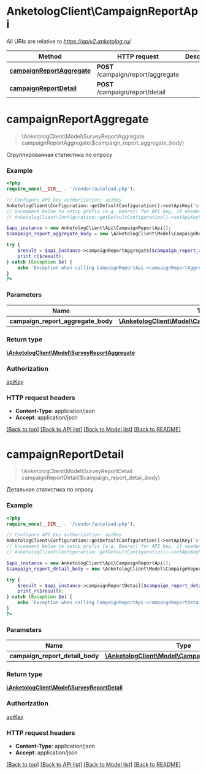 # AnketologClient\CampaignReportApi

All URIs are relative to *https://apiv2.anketolog.ru/*

Method | HTTP request | Description
------------- | ------------- | -------------
[**campaignReportAggregate**](CampaignReportApi.md#campaignReportAggregate) | **POST** /campaign/report/aggregate | 
[**campaignReportDetail**](CampaignReportApi.md#campaignReportDetail) | **POST** /campaign/report/detail | 


# **campaignReportAggregate**
> \AnketologClient\Model\SurveyReportAggregate campaignReportAggregate($campaign_report_aggregate_body)



Сгруппированная статистика по опросу

### Example
```php
<?php
require_once(__DIR__ . '/vendor/autoload.php');

// Configure API key authorization: apiKey
AnketologClient\Configuration::getDefaultConfiguration()->setApiKey('x-anketolog-apikey', 'YOUR_API_KEY');
// Uncomment below to setup prefix (e.g. Bearer) for API key, if needed
// AnketologClient\Configuration::getDefaultConfiguration()->setApiKeyPrefix('x-anketolog-apikey', 'Bearer');

$api_instance = new AnketologClient\Api\CampaignReportApi();
$campaign_report_aggregate_body = new \AnketologClient\Model\CampaignReportAggregateBody(); // \AnketologClient\Model\CampaignReportAggregateBody | 

try {
    $result = $api_instance->campaignReportAggregate($campaign_report_aggregate_body);
    print_r($result);
} catch (Exception $e) {
    echo 'Exception when calling CampaignReportApi->campaignReportAggregate: ', $e->getMessage(), PHP_EOL;
}
?>
```

### Parameters

Name | Type | Description  | Notes
------------- | ------------- | ------------- | -------------
 **campaign_report_aggregate_body** | [**\AnketologClient\Model\CampaignReportAggregateBody**](../Model/\AnketologClient\Model\CampaignReportAggregateBody.md)|  |

### Return type

[**\AnketologClient\Model\SurveyReportAggregate**](../Model/SurveyReportAggregate.md)

### Authorization

[apiKey](../../README.md#apiKey)

### HTTP request headers

 - **Content-Type**: application/json
 - **Accept**: application/json

[[Back to top]](#) [[Back to API list]](../../README.md#documentation-for-api-endpoints) [[Back to Model list]](../../README.md#documentation-for-models) [[Back to README]](../../README.md)

# **campaignReportDetail**
> \AnketologClient\Model\SurveyReportDetail campaignReportDetail($campaign_report_detail_body)



Детальная статистика по опросу

### Example
```php
<?php
require_once(__DIR__ . '/vendor/autoload.php');

// Configure API key authorization: apiKey
AnketologClient\Configuration::getDefaultConfiguration()->setApiKey('x-anketolog-apikey', 'YOUR_API_KEY');
// Uncomment below to setup prefix (e.g. Bearer) for API key, if needed
// AnketologClient\Configuration::getDefaultConfiguration()->setApiKeyPrefix('x-anketolog-apikey', 'Bearer');

$api_instance = new AnketologClient\Api\CampaignReportApi();
$campaign_report_detail_body = new \AnketologClient\Model\CampaignReportDetailBody(); // \AnketologClient\Model\CampaignReportDetailBody | 

try {
    $result = $api_instance->campaignReportDetail($campaign_report_detail_body);
    print_r($result);
} catch (Exception $e) {
    echo 'Exception when calling CampaignReportApi->campaignReportDetail: ', $e->getMessage(), PHP_EOL;
}
?>
```

### Parameters

Name | Type | Description  | Notes
------------- | ------------- | ------------- | -------------
 **campaign_report_detail_body** | [**\AnketologClient\Model\CampaignReportDetailBody**](../Model/\AnketologClient\Model\CampaignReportDetailBody.md)|  |

### Return type

[**\AnketologClient\Model\SurveyReportDetail**](../Model/SurveyReportDetail.md)

### Authorization

[apiKey](../../README.md#apiKey)

### HTTP request headers

 - **Content-Type**: application/json
 - **Accept**: application/json

[[Back to top]](#) [[Back to API list]](../../README.md#documentation-for-api-endpoints) [[Back to Model list]](../../README.md#documentation-for-models) [[Back to README]](../../README.md)

